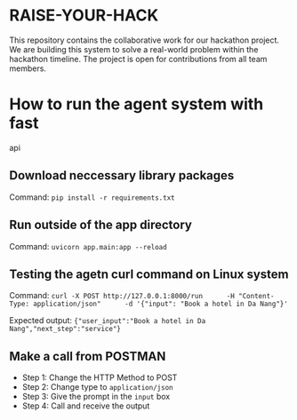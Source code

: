 # RAISE-YOUR-HACK

This repository contains the collaborative work for our hackathon project. We are building this system to solve a real-world problem within the hackathon timeline. The project is open for contributions from all team members.

# How to run the agent system with fast

api

## Download neccessary library packages

Command: `pip install -r requirements.txt`

## Run outside of the app directory

Command: `uvicorn app.main:app --reload`

## Testing the agetn curl command on Linux system

Command: `curl -X POST http://127.0.0.1:8000/run      -H "Content-Type: application/json"      -d '{"input": "Book a hotel in Da Nang"}'`

Expected output: `{"user_input":"Book a hotel in Da Nang","next_step":"service"}`

## Make a call from POSTMAN

- Step 1: Change the HTTP Method to POST
- Step 2: Change type to `application/json`
- Step 3: Give the prompt in the `input` box
- Step 4: Call and receive the output
